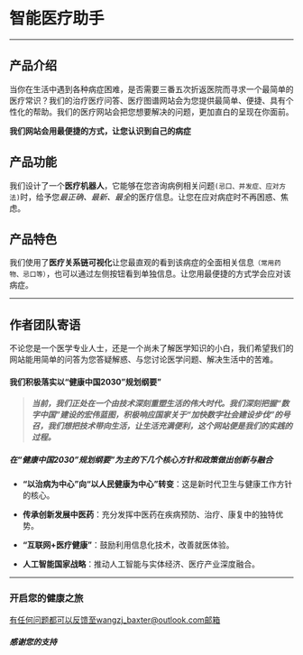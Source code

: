 # 智能医疗助手

---

## 产品介绍

当你在生活中遇到各种病症困难，是否需要三番五次折返医院而寻求一个最简单的医疗常识？我们的治疗医疗问答、医疗图谱网站会为您提供最简单、便捷、具有个性化的帮助。我们的医疗网站会把您想要解决的问题，更加直白的呈现在你面前。

**我们网站会用最便捷的方式，让您认识到自己的病症**

## 产品功能

我们设计了一个**医疗机器人**，它能够在您咨询病例相关问题`(忌口、并发症、应对方法)`时，给予您*最正确、最新、最全*的医疗信息。让您在应对病症时不再困惑、焦虑。

## 产品特色

我们使用了**医疗关系链可视化**让您最直观的看到该病症的全面相关信息`（常用药物、忌口等）`，也可以通过左侧按钮看到单独信息。让您用最便捷的方式学会应对该病症。

---

## 作者团队寄语

不论您是一个医学专业人士，还是一个尚未了解医学知识的小白，我们希望我们的网站能用简单的问答为您答疑解惑、与您讨论医学问题、解决生活中的苦难。

#### 我们积极落实以“健康中国2030”规划纲要”

> ***当前，我们正处在一个由技术深刻重塑生活的伟大时代。我们深刻把握“数字中国”建设的宏伟蓝图，积极响应国家关于“加快数字社会建设步伐”的号召，我们想把技术带向生活，让生活充满便利，这个网站便是我们的实践的过程。***


##### 在“健康中国2030”规划纲要”为主的下几个核心方针和政策做出创新与融合

- **“以治病为中心”向“以人民健康为中心”转变**：这是新时代卫生与健康工作方针的核心。

- **传承创新发展中医药**：充分发挥中医药在疾病预防、治疗、康复中的独特优势。

- **“互联网+医疗健康”**：鼓励利用信息化技术，改善就医体验。

- **人工智能国家战略**：推动人工智能与实体经济、医疗产业深度融合。

---

### 开启您的健康之旅

有任何问题都可以反馈至wangzj_baxter@outlook.com邮箱

##### 感谢您的支持
